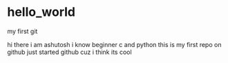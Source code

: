 # hello_world
my first git

hi there 
i am ashutosh 
i know beginner c and python
this is my first repo on github
just started github cuz i think its cool
